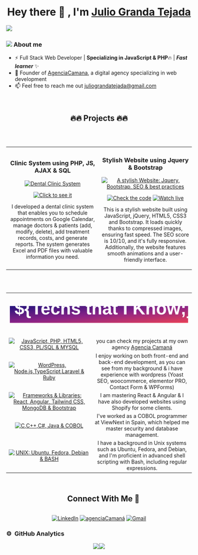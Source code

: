 <div align="center">
<h1 align="center">Hey there 👋 , I'm <a href="https://agenciacamana.com/">Julio Granda Tejada</a> </h1>
</div>
<a href="#"><img src="https://agenciacamana.com/jgt.png"></a>

### <picture><img src = "https://agenciacamana.com/about-me.gif" width = 50px></picture> **About me**

- ⚡ Full Stack Web Developer | **Specializing in JavaScript & PHP**🔥 | ***Fast learner*** ✨
- 🌱 Founder of <a href="https://agenciacamana.com/">AgenciaCamana</a>, a digital agency specializing in web development
- 📫 Feel free to reach me out juliograndatejada@gmail.com 
<br>


<div align="center">
  <h2 align="center">🔥🔥 Projects 🔥🔥</a> </h2>
</div>
<br><br>
  <table>
    <tr>
      <td width="50%"> <!-- PHP CLINIC -->
        <h3 align="center">Clinic System using PHP, JS, AJAX & SQL</h3>
        <div align="center">
          <a href="https://github.com/Chazon15/clinic" target="_blank"><img src="https://agenciacamana.com/clinic.jpg" width="400" alt="Dental Clinic System" title="PHP System using AJAX, jquery, bootstrap & MYSQL"/></a>
          <p>
            <a href="https://github.com/Chazon15/clinic" target="_blank">
              <img src="https://img.shields.io/badge/SEE IT-7523BD?style=for-the-badge&logo=github&logoColor=white" alt="Click to see it" title="check out the readme.md file & follow the instructions"/>
            </a>            
          </p>
          <p>
             I developed a dental clinic system that enables you to schedule appointments on Google Calendar, manage doctors & patients (add, modify, delete), add treatment records, costs, and generate reports. The system generates Excel and PDF files with valuable information you need.
          </p>
        </div>                                                                                        
      </td>
      <!-- GRAFIMAT -- STYLISH WEBSITE -->
      <td width="50%">
        <h3 align="center">Stylish Website using Jquery & Bootstrap</h3>
        <div align="center">
          <a href="https://github.com/Chazon15/grafimat" target="_blank"><img src="https://agenciacamana.com/jquery-web.jpg" width="400" title="A stylish Website: Jquery, Bootstrap, SEO & best practices"/></a>
          <p>
            <a href="https://github.com/Chazon15/grafimat" target="_blank"><img src="https://img.shields.io/badge/SEE IT-086B15?style=for-the-badge&logo=github&logoColor=white" title="Check the code"/></a>  
            <a href="https://chazon15.github.io/grafimat/" target="_blank"><img src="https://img.shields.io/badge/Live-09841A?style=for-the-badge" title="Watch live"/></a> 
          </p>
          <p>
             This is a stylish website built using JavaScript, jQuery, HTML5, CSS3 and Bootstrap. It loads quickly thanks to compressed images, ensuring fast speed. The SEO score is 10/10, and it's fully responsive. Additionally, the website features smooth animations and a user-friendly interface.
          </p>
        </div>                                                                                        
      </td>
    </tr>                                                          
  </table>     
  
  <br>
  <br>

<!-- Techs  Julio Granda Tejada -->
<div style="overflow: hidden;">
<table style="width: 100%; border-collapse: collapse; border: solid 0 !important; text-align: center; align-items: center;">
  
  <tr style="border: none;">
    <td colspan="3" style="border: none; padding: 10px; text-align: center; height: 100px; vertical-align: middle;">
        <a href="#"><img src="./1.svg" style="width: 100%; max-width: 100%; height: auto;" title="Technologies that i Know & I'm mastering atm"/></a>
    </td>
 </tr>
 
 <tr>
    <td colspan=2>
      <a href="#"><img src="https://skillicons.dev/icons?i=js,php,html,css,mysql" title="JavaScript, PHP, HTML5, CSS3, PL/SQL & MYSQL"/></a>
    </td>
     <td>
      you can check my projects at my own agency <a href="https://agenciacamana.com">Agencia Camaná</a>       
    </td>
</tr>

   <tr>
      <td colspan=2>
        <a href="#"><img src="https://skillicons.dev/icons?i=wordpress,nodejs,ts,laravel,ruby" title="WordPress, Node.js,TypeScript,Laravel & Ruby"/></a>
      </td>
       <td>
        I enjoy working on both front-end and back-end development, as you can see from my background & i have experience with wordpress (Yoast SEO, woocommerce, elementor PRO, Contact Form & WPForms)
      </td>
  </tr>
  
  <tr>
      <td colspan=2>
        <a href="#"><img src="https://skillicons.dev/icons?i=react,angular,tailwind,mongodb,bootstrap" title="Frameworks & Libraries: React, Angular, Tailwind CSS, MongoDB & Bootstrap"/> </a>
      </td>
       <td>
        I am mastering React & Angular & I have also developed websites using Shopify for some clients.
      </td>    
  </tr>

<tr>
      <td colspan=2>                   
        <a href="#"><img src="https://skillicons.dev/icons?i=c,cpp,cs,java,sqlite" title="C,C++,C#, Java & COBOL"/> </a>       
      </td>
       <td>
        I've worked as a COBOL programmer at ViewNext in Spain, which helped me master security and database management.  
      </td>
  </tr>

  <tr style="border: solid 0 !important">
      <td colspan=2 style="border: solid 0 !important; border-radio: 8 !important">                   
        <a href="#"><img src="https://skillicons.dev/icons?i=linux,ubuntu,debian,bash,regex" title="UNIX: Ubuntu, Fedora, Debian & BASH"/></a>       
      </td>
       <td>
        I have a background in Unix systems such as Ubuntu, Fedora, and Debian, and I'm proficient in advanced shell scripting with Bash, including regular expressions.
      </td>
  </tr>
  
</table>
</div>


<div id="user-content-toc">
  <ul align="center">
    <summary><h2 style="display: inline-block">Connect With Me 🤝</h2></summary>
  </ul>
</div>
<p align="center">
  <a href="https://www.linkedin.com/in/juliograndatejada" target="_blank"><img src="https://skillicons.dev/icons?i=linkedin" alt="LinkedIn"/></a>
  <a href="https://agenciacamana.com/contacto.html" target="_blank"><img src="https://skillicons.dev/icons?i=rocket" alt="agenciaCamaná"/></a>
  <a href="mailto:juliograndatejada@gmail.com" target="_blank"><img src="https://skillicons.dev/icons?i=gmail" alt="Gmail" /></a>
</p>  
</p>

<!-- GitHub Stats xd -->

### ⚙️ &nbsp;GitHub Analytics

<p align="center">
<a href="https://github.com/Chazon15"><img height="180em" src="https://github-readme-stats-eight-theta.vercel.app/api?username=Chazon15&show_icons=true&theme=algolia&include_all_commits=true&count_private=true"/><img height="180em" src="https://github-readme-stats-eight-theta.vercel.app/api/top-langs/?username=Chazon15&layout=compact&langs_count=8&theme=algolia"/></a>
</p>

